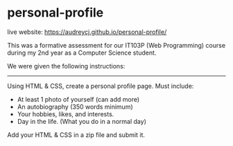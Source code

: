 # personal-profile
live website: https://audreycj.github.io/personal-profile/

This was a formative assessment for our IT103P (Web Programming) course during my 2nd year as a Computer Science student.

We were given the following instructions:

-------

Using HTML & CSS, create a personal profile page. Must include:
- At least 1 photo of yourself (can add more)
- An autobiography (350 words minimum)
- Your hobbies, likes, and interests.
- Day in the life. (What you do in a normal day)

Add your HTML & CSS in a zip file and submit it.
